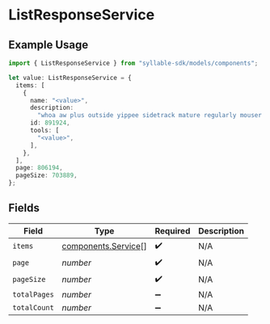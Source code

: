 # ListResponseService

## Example Usage

```typescript
import { ListResponseService } from "syllable-sdk/models/components";

let value: ListResponseService = {
  items: [
    {
      name: "<value>",
      description:
        "whoa aw plus outside yippee sidetrack mature regularly mouser inject",
      id: 891924,
      tools: [
        "<value>",
      ],
    },
  ],
  page: 806194,
  pageSize: 703889,
};
```

## Fields

| Field                                                      | Type                                                       | Required                                                   | Description                                                |
| ---------------------------------------------------------- | ---------------------------------------------------------- | ---------------------------------------------------------- | ---------------------------------------------------------- |
| `items`                                                    | [components.Service](../../models/components/service.md)[] | :heavy_check_mark:                                         | N/A                                                        |
| `page`                                                     | *number*                                                   | :heavy_check_mark:                                         | N/A                                                        |
| `pageSize`                                                 | *number*                                                   | :heavy_check_mark:                                         | N/A                                                        |
| `totalPages`                                               | *number*                                                   | :heavy_minus_sign:                                         | N/A                                                        |
| `totalCount`                                               | *number*                                                   | :heavy_minus_sign:                                         | N/A                                                        |